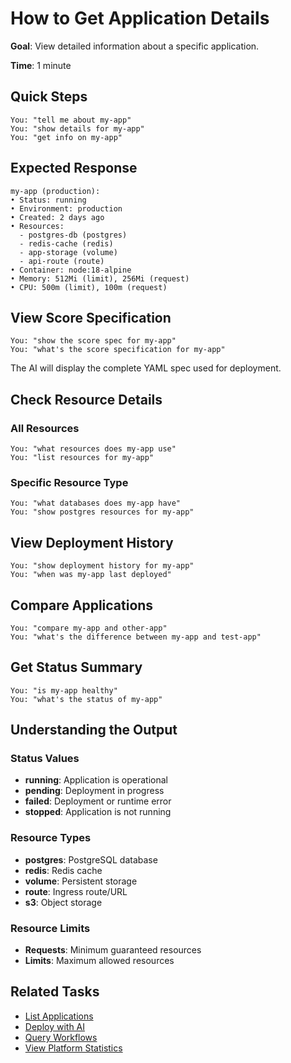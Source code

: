 # How to Get Application Details

**Goal**: View detailed information about a specific application.

**Time**: 1 minute

## Quick Steps

```
You: "tell me about my-app"
You: "show details for my-app"
You: "get info on my-app"
```

## Expected Response

```
my-app (production):
• Status: running
• Environment: production
• Created: 2 days ago
• Resources:
  - postgres-db (postgres)
  - redis-cache (redis)
  - app-storage (volume)
  - api-route (route)
• Container: node:18-alpine
• Memory: 512Mi (limit), 256Mi (request)
• CPU: 500m (limit), 100m (request)
```

## View Score Specification

```
You: "show the score spec for my-app"
You: "what's the score specification for my-app"
```

The AI will display the complete YAML spec used for deployment.

## Check Resource Details

### All Resources
```
You: "what resources does my-app use"
You: "list resources for my-app"
```

### Specific Resource Type
```
You: "what databases does my-app have"
You: "show postgres resources for my-app"
```

## View Deployment History

```
You: "show deployment history for my-app"
You: "when was my-app last deployed"
```

## Compare Applications

```
You: "compare my-app and other-app"
You: "what's the difference between my-app and test-app"
```

## Get Status Summary

```
You: "is my-app healthy"
You: "what's the status of my-app"
```

## Understanding the Output

### Status Values
- **running**: Application is operational
- **pending**: Deployment in progress
- **failed**: Deployment or runtime error
- **stopped**: Application is not running

### Resource Types
- **postgres**: PostgreSQL database
- **redis**: Redis cache
- **volume**: Persistent storage
- **route**: Ingress route/URL
- **s3**: Object storage

### Resource Limits
- **Requests**: Minimum guaranteed resources
- **Limits**: Maximum allowed resources

## Related Tasks

- [List Applications](./list-applications.md)
- [Deploy with AI](./deploy-with-ai.md)
- [Query Workflows](./query-workflows.md)
- [View Platform Statistics](./view-statistics.md)
